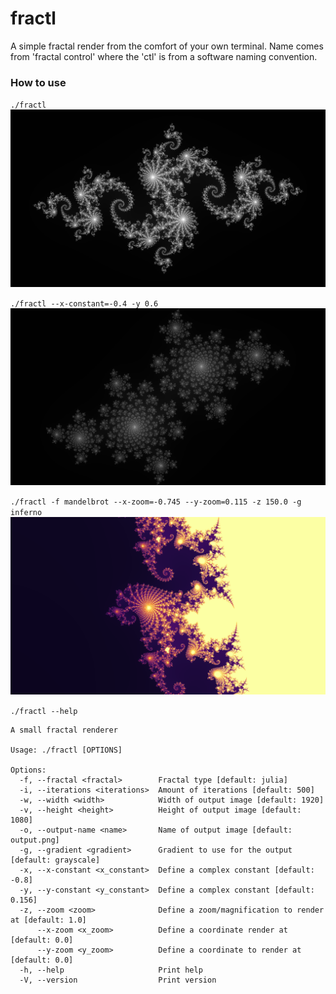 # fractl
A simple fractal render from the comfort of your own terminal.
Name comes from 'fractal control' where the 'ctl' is from a software naming convention.

### How to use
`./fractl`
![default](./images/default.png)

`./fractl --x-constant=-0.4 -y 0.6`
![flowers](./images/flowers.png)

`./fractl -f mandelbrot --x-zoom=-0.745 --y-zoom=0.115 -z 150.0 -g inferno`
![seahorse_valley](./images/seahorse_valley.png)

`./fractl --help`
```
A small fractal renderer

Usage: ./fractl [OPTIONS]

Options:
  -f, --fractal <fractal>        Fractal type [default: julia]
  -i, --iterations <iterations>  Amount of iterations [default: 500]
  -w, --width <width>            Width of output image [default: 1920]
  -v, --height <height>          Height of output image [default: 1080]
  -o, --output-name <name>       Name of output image [default: output.png]
  -g, --gradient <gradient>      Gradient to use for the output [default: grayscale]
  -x, --x-constant <x_constant>  Define a complex constant [default: -0.8]
  -y, --y-constant <y_constant>  Define a complex constant [default: 0.156]
  -z, --zoom <zoom>              Define a zoom/magnification to render at [default: 1.0]
      --x-zoom <x_zoom>          Define a coordinate render at [default: 0.0]
      --y-zoom <y_zoom>          Define a coordinate to render at [default: 0.0]
  -h, --help                     Print help
  -V, --version                  Print version
```

